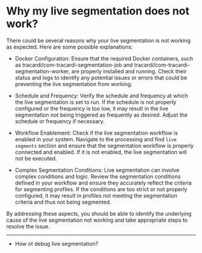 # Why my live segmentation does not work?

There could be several reasons why your live segmentation is not working as expected. Here are some possible
explanations:

* Docker Configuration: Ensure that the required Docker containers, such as tracardi/com-tracardi-segmentation-job and
  tracardi/com-tracardi-segmentation-worker, are properly installed and running. Check their status and logs to identify
  any potential issues or errors that could be preventing the live segmentation from working.

* Schedule and Frequency: Verify the schedule and frequency at which the live segmentation is set to run. If the
  schedule is not properly configured or the frequency is too low, it may result in the live segmentation not being
  triggered as frequently as desired. Adjust the schedule or frequency if necessary.

* Workflow Enablement: Check if the live segmentation workflow is enabled in your system. Navigate to the processing
  and find `live segments` section and ensure that the segmentation workflow is properly connected and enabled. If
  it is not enabled, the live segmentation will not be executed.

* Complex Segmentation Conditions: Live segmentation can involve complex conditions and logic. Review the segmentation
  conditions defined in your workflow and ensure they accurately reflect the criteria for segmenting profiles. If the
  conditions are too strict or not properly configured, it may result in profiles not meeting the segmentation criteria
  and thus not being segmented.

By addressing these aspects, you should be able to identify the underlying cause of the live segmentation not working
and take appropriate steps to resolve the issue.

---
- How ot debug live segmentation?